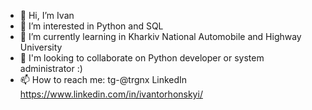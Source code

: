 - 👋 Hi, I’m Ivan
- 👀 I’m interested in Python and SQL
- 🌱 I’m currently learning in Kharkiv National Automobile and Highway University
- 💞️ I'm looking to collaborate on Python developer or system administrator :)
- 📫 How to reach me: tg-@trgnx LinkedIn https://www.linkedin.com/in/ivantorhonskyi/

<!---
Targon1x/Targon1x is a ✨ special ✨ repository because its `README.md` (this file) appears on your GitHub profile.
You can click the Preview link to take a look at your changes.
--->
